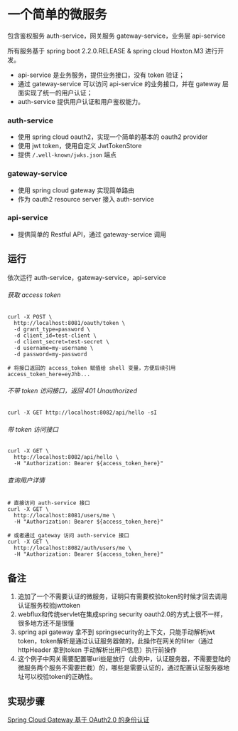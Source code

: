 # 一个简单的微服务
包含鉴权服务 auth-service，网关服务 gateway-service，业务层 api-service

所有服务基于 spring boot 2.2.0.RELEASE & spring cloud Hoxton.M3 进行开发。

- api-service 是业务服务，提供业务接口，没有 token 验证；
- 通过 gateway-service 可以访问 api-service 的业务接口，并在 gateway 层面实现了统一的用户认证；
- auth-service 提供用户认证和用户鉴权能力。

### auth-service
- 使用 spring cloud oauth2，实现一个简单的基本的 oauth2 provider
- 使用 jwt token，使用自定义 JwtTokenStore
- 提供 `/.well-known/jwks.json` 端点

### gateway-service
- 使用 spring cloud gateway 实现简单路由
- 作为 oauth2 resource server 接入 auth-service

### api-service
- 提供简单的 Restful API，通过 gateway-service 调用

## 运行
依次运行 auth-service，gateway-service，api-service

###### 获取 access token
```shell script
curl -X POST \
  http://localhost:8081/oauth/token \
  -d grant_type=password \
  -d client_id=test-client \
  -d client_secret=test-secret \
  -d username=my-username \
  -d password=my-password

# 将接口返回的 access_token 赋值给 shell 变量，方便后续引用
access_token_here=eyJhb...
```

###### 不带 token 访问接口，返回 401 Unauthorized
```shell script
curl -X GET http://localhost:8082/api/hello -sI
```

###### 带 token 访问接口
```shell script
curl -X GET \
  http://localhost:8082/api/hello \
  -H "Authorization: Bearer ${access_token_here}"
```

###### 查询用户详情
```shell script
# 直接访问 auth-service 接口
curl -X GET \
  http://localhost:8081/users/me \
  -H "Authorization: Bearer ${access_token_here}"

# 或者通过 gateway 访问 auth-service 接口
curl -X GET \
  http://localhost:8082/auth/users/me \
  -H "Authorization: Bearer ${access_token_here}"

```

## 备注
1. 追加了一个不需要认证的微服务，证明只有需要校验token的时候才回去调用认证服务校验jwttoken
2. webflux和传统servlet在集成spring security oauth2.0的方式上很不一样，很多地方还不是很懂
3. spring api gateway 拿不到 springsecurity的上下文，只能手动解析jwt token，token解析是通过认证服务器做的，此操作在网关的filter（通过httpHeader 拿到token 手动解析出用户信息）执行前操作
4. 这个例子中网关需要配置哪uri些是放行（此例中，认证服务器，不需要登陆的微服务两个服务不需要拦截）的，哪些是需要认证的，通过配置认证服务器地址可以校验token的正确性。
## 实现步骤
[Spring Cloud Gateway 基于 OAuth2.0 的身份认证](https://mp.weixin.qq.com/s/4v_wwX0SS7jvOwtO8uiDAw)
